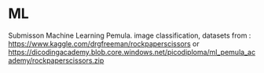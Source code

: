 # ML
Submisson Machine Learning Pemula.
image classification, datasets from : https://www.kaggle.com/drgfreeman/rockpaperscissors or https://dicodingacademy.blob.core.windows.net/picodiploma/ml_pemula_academy/rockpaperscissors.zip
